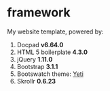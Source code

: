 framework
=========

My website template, powered by:

1. Docpad **v6.64.0**
1. HTML 5 boilerplate **4.3.0**
1. jQuery **1.11.0**
1. Bootstrap **3.1.1**
1. Bootswatch theme: [Yeti](http://bootswatch.com/yeti/)
1. Skrollr **0.6.23**